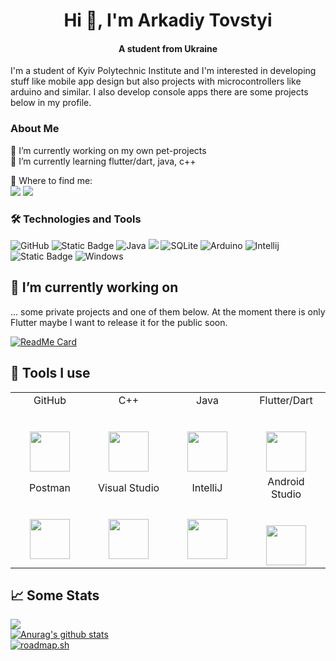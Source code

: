 <h1 align="center"> Hi 👋, I'm Arkadiy Tovstyi</h1>
<h4 align="center">A student from Ukraine</h4>

I'm a student of Kyiv Polytechnic Institute and I'm interested in developing stuff like mobile app design but also projects with microcontrollers like arduino and similar. I also develop console apps there are some projects below in my profile.
### About Me
🔭 I’m currently working on my own pet-projects <br/>
🌱 I’m currently learning flutter/dart, java, c++

🎯 Where to find me:  
<a href="https://www.discord.com/users/802154856097644584/"><img src="https://img.shields.io/badge/TOVA%23tova777-1A1B27?style=flat-square&logo=discord"></a>
<a href="https://www.linkedin.com/in/tovstyi-a/"><img src="https://img.shields.io/badge/Arkadiy Tovstyi-1A1B27?style=flat-square&logo=linkedin"></a>

### 🛠  Technologies and Tools

![GitHub](https://img.shields.io/badge/-GitHub-181717?style=flat-square&logo=github)
![Static Badge](https://img.shields.io/badge/c%2B%2B-language?logo=c%2B%2B&logoColor=blue&labelColor=white&color=white)
![Java](https://img.shields.io/badge/-Java-informational?style=flat-square&logo=java&logoColor=white&color=eb2d2f) 
![](https://img.shields.io/badge/Flutter-language?style=flat-square&logo=flutter&logoColor=white&color=blue)
![SQLite](https://img.shields.io/badge/PostgreSQL-003B57?style=flat-square&logo=postgresql&logoColor=white&color=003B57)
![Arduino](https://img.shields.io/badge/Arduino-00979D?style=flat-square&logo=Arduino&logoColor=white&color=00979D)
![Intellij](https://img.shields.io/badge/IntelliJ-000000?style=flat-square&logo=intellij-idea&logoColor=white&color=000000)
![Static Badge](https://img.shields.io/badge/Android_Studio-studio?logo=android-studio&color=black)
![Windows](https://img.shields.io/badge/-Windows-informational?style=flat-square&logo=windows&logoColor=white&color=00a8e8)

## 🔭 I’m currently working on

 ... some private projects and one of them below. At the moment there is only Flutter maybe I want to release it for the public soon.

[![ReadMe Card](https://github-readme-stats.vercel.app/api/pin/?username=tovstyi&repo=films-pet-project&theme=tokyonight)](https://github.com/anuraghazra/github-readme-stats)

## 🔨 Tools I use

<table>
  <tbody>
    <tr valign="top">
      <td width="25%" align="center">
        <span>GitHub</span><br><br><br>
        <img height="64px" src="https://cdn.svgporn.com/logos/github-octocat.svg">
      </td>
      <td width="25%" align="center">
        <span>C++</span><br><br><br>
        <img height="64px" src="https://cdn.svgporn.com/logos/c-plusplus.svg?response-content-disposition=attachment%3Bfilename%3Dc-plusplus.svg">
      </td>
      <td width="25%" align="center">
        <span>Java</span><br><br><br>
        <img height="64px" src="https://cdn.svgporn.com/logos/java.svg">
      </td>
      <td width="25%" align="center">
        <span>Flutter/Dart</span><br><br><br>
        <img height="64px" src="https://cdn.svgporn.com/logos/flutter.svg?response-content-disposition=attachment%3Bfilename%3Dflutter.svg">
      </td>
    <tr valign="mid">
    <td width="25%" align="center">
      <span>Postman</span><br><br><br>
      <img height="64px" src="https://cdn.svgporn.com/logos/postman-icon.svg?response-content-disposition=attachment%3Bfilename%3Dpostman-icon.svg">
    </td>
    <td width="25%" align="center">
      <span>Visual Studio</span><br><br><br>
      <img height="64px" src="https://cdn.svgporn.com/logos/visual-studio.svg?response-content-disposition=attachment%3Bfilename%3Dvisual-studio.svg">
    </td>
    <td width="25%" align="center">
      <span>IntelliJ</span><br><br><br>
      <img height="64px" src="https://cdn.svgporn.com/logos/intellij-idea.svg">
    </td>
    <td width="25%" align="center">
      <span>Android Studio</span><br><br><br>
      <img height="64px" src="https://cdn.svgporn.com/logos/android-icon.svg?response-content-disposition=attachment%3Bfilename%3Dandroid-icon.svg">
    </td>

  </tbody>
</table>

## 📈 Some Stats

![](https://github-readme-stats.vercel.app/api/top-langs/?username=tovstyi&theme=tokyonight&layout=compact)
<br>
[![Anurag's github stats](https://github-readme-stats.vercel.app/api?username=tovstyi&theme=tokyonight&count_private=true&show_icons=true)](https://github.com/anuraghazra/github-readme-stats)
<br>
[![roadmap.sh](https://api.roadmap.sh/v1-badge/tall/6502fe7d3ee87ab4ca5454eb?variant=light)](https://roadmap.sh)
